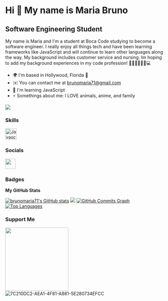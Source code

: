 Hi 👋 My name is Maria Bruno 
============================ 
Software Engineering Student 
----------------------------  
My name is Maria and I'm a student at Boca Code studying to become a software engineer. I really enjoy all things tech and have been learning frameworks like JavaScript and will continue to learn other languages along the way. My background includes customer service and nursing. Im hoping to add my background experiences in my code profession! 👩🏽‍⚕️👩🏽‍💻💻  
* 🌍  I'm based in Hollywood, Florida 🌴 
* ✉️  You can contact me at [brunomaria71@gmail.com](mailto:brunomaria71@gmail.com) 
* 🧠  I'm learning JavaScript 
* ⚡  Somethings about me: I LOVE animals, anime, and family

<a href="https://www.github.com/brunomaria71" target="_blank" rel="noreferrer"><img src="https://img.shields.io/github/followers/brunomaria71?logo=github&style=for-the-badge&color=a855f7&labelColor=1c1917" /></a>

### Skills

<p align="left"> <a href="https://developer.mozilla.org/en-US/docs/Web/JavaScript" target="_blank" rel="noreferrer"><img src="https://raw.githubusercontent.com/danielcranney/readme-generator/main/public/icons/skills/javascript-colored.svg" width="36" height="36" alt="Javascript" /></a> </p> 

 ### Socials  
 
 <p align="left"> <a href="https://www.linkedin.com/in/MariaBruno71" target="_blank" rel="noreferrer"><img src="https://raw.githubusercontent.com/danielcranney/readme-generator/main/public/icons/socials/linkedin.svg" width="32" height="32" /></a></p>


### Badges

<b>My GitHub Stats</b>

<a href="http://www.github.com/brunomaria71"><img src="https://github-readme-stats.vercel.app/api?username=brunomaria71&show_icons=true&hide=&count_private=true&title_color=ec4899&text_color=ffffff&icon_color=a855f7&bg_color=1c1917&hide_border=true&show_icons=true" alt="brunomaria71's GitHub stats" /></a>
<a href="http://www.github.com/brunomaria71"><img src="https://github-readme-streak-stats.herokuapp.com/?user=brunomaria71&stroke=ffffff&background=1c1917&ring=ec4899&fire=ec4899&currStreakNum=ffffff&currStreakLabel=ec4899&sideNums=ffffff&sideLabels=ffffff&dates=ffffff&hide_border=true" /></a>
<a href="http://www.github.com/brunomaria71"><img src="https://activity-graph.herokuapp.com/graph?username=brunomaria71&bg_color=1c1917&color=ffffff&line=a855f7&point=ffffff&area_color=1c1917&area=true&hide_border=true&custom_title=GitHub%20Commits%20Graph" alt="GitHub Commits Graph" /></a>
<a href="https://github.com/brunomaria71" align="left"><img src="https://github-readme-stats.vercel.app/api/top-langs/?username=brunomaria71&langs_count=10&title_color=ec4899&text_color=ffffff&icon_color=a855f7&bg_color=1c1917&hide_border=true&locale=en&custom_title=Top%20%Languages" alt="Top Languages" /></a>
### Support Me

<a href="https://www.buymeacoffee.com/brunomaria71"><img src="https://cdn.buymeacoffee.com/buttons/v2/default-yellow.png" width="200" /></a>
![7C210DC2-AEA1-4F81-A861-5E280734EFCC](https://user-images.githubusercontent.com/101671611/165002005-73c41e40-22ce-48e4-8603-5e0ac7f76856.JPEG)
